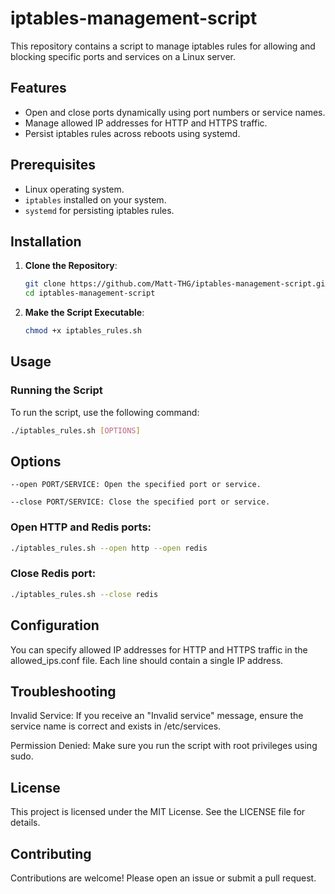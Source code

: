 # iptables-management-script

This repository contains a script to manage iptables rules for allowing and blocking specific ports and services on a Linux server.

## Features

- Open and close ports dynamically using port numbers or service names.
- Manage allowed IP addresses for HTTP and HTTPS traffic.
- Persist iptables rules across reboots using systemd.

## Prerequisites

- Linux operating system.
- `iptables` installed on your system.
- `systemd` for persisting iptables rules.

## Installation

1. **Clone the Repository**:

    ```bash
    git clone https://github.com/Matt-THG/iptables-management-script.git
    cd iptables-management-script
    ```

2. **Make the Script Executable**:

    ```bash
    chmod +x iptables_rules.sh
    ```

## Usage

### Running the Script

To run the script, use the following command:

```bash
./iptables_rules.sh [OPTIONS]
```
## Options
```--open PORT/SERVICE: Open the specified port or service.```

```--close PORT/SERVICE: Close the specified port or service.```

### Open HTTP and Redis ports:
```bash 
./iptables_rules.sh --open http --open redis
```
### Close Redis port:
```bash
./iptables_rules.sh --close redis
```
## Configuration
You can specify allowed IP addresses for HTTP and HTTPS traffic in the allowed_ips.conf file. Each line should contain a single IP address.

## Troubleshooting
Invalid Service: If you receive an "Invalid service" message, ensure the service name is correct and exists in /etc/services.

Permission Denied: Make sure you run the script with root privileges using sudo.

## License
This project is licensed under the MIT License. See the LICENSE file for details.

## Contributing
Contributions are welcome! Please open an issue or submit a pull request.
